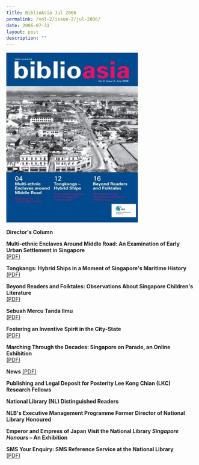 ```yaml
---
title: BiblioAsia Jul 2006
permalink: /vol-2/issue-2/jul-2006/
date: 2006-07-31
layout: post
description: ""
---
```

<img style="width: 350px; height: 450px;" src="/images/vol-2-issue-2/Jul06.JPG">

**Director's Column**<br>

**Multi-ethnic Enclaves Around Middle Road: An Examination of Early Urban Settlement in Singapore**<br> [(PDF)](/files/pdf/vol-2/issue-2/v2-issue2_MultiEthnic.pdf)

**Tongkangs: Hybrid Ships in a Moment of Singapore's Maritime History**<br> [(PDF)](/files/pdf/vol-2/issue-2/v2-issue2_Tongkangs.pdf)

**Beyond Readers and Folktales: Observations About Singapore Children's Literature**<br> [(PDF)](/files/pdf/vol-2/issue-2/v2-issue2_Folktales.pdf)

**Sebuah Mercu Tanda IImu**<br> [(PDF)](/files/pdf/vol-2/issue-2/v2-issue2_Sebuah%20Mercu.pdf)

**Fostering an Inventive Spirit in the City-State**<br> [(PDF)](/files/pdf/vol-2/issue-2/v2-issue2_InventiveSpirit.pdf)

**Marching Through the Decades: Singapore on Parade, an Online Exhibition**<br> [(PDF)](/files/pdf/vol-2/issue-2/v2-issue2_MarchingParade.pdf)

**News**  [(PDF)](/files/pdf/vol-2/issue-2/v2-issue2_News.pdf)

**Publishing and Legal Deposit for Posterity Lee Kong Chian (LKC) Research Fellows**<br>

**National Library (NL) Distinguished Readers**<br>

**NLB's Executive Management Programme Former Director of National Library Honoured**<br>

**Emperor and Empress of Japan Visit the National Library <i>Singapore Honours</i> – An Exhibition**<br>

**SMS Your Enquiry: SMS Reference Service at the National Library**<br> [(PDF)](/files/pdf/vol-2/issue-2/v2-issue2_SMS.pdf)
